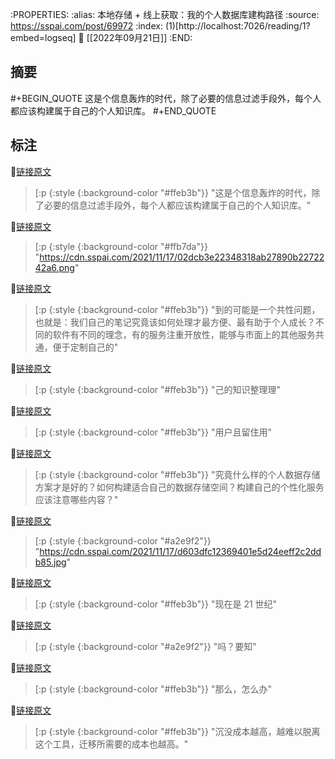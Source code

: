 :PROPERTIES:
:alias: 本地存储 + 线上获取：我的个人数据库建构路径
:source: https://sspai.com/post/69972
:index: (1)[http://localhost:7026/reading/1?embed=logseq]
:date: [[2022年09月21日]]
:END:



## 摘要
#+BEGIN_QUOTE
这是个信息轰炸的时代，除了必要的信息过滤手段外，每个人都应该构建属于自己的个人知识库。
#+END_QUOTE

## 标注

📌[链接原文](http://localhost:7026/unread/1#id=1663757635024) 
> [:p {:style {:background-color "#ffeb3b"}}
"这是个信息轰炸的时代，除了必要的信息过滤手段外，每个人都应该构建属于自己的个人知识库。"

📌[链接原文](http://localhost:7026/unread/1#id=1663757593476) 
> [:p {:style {:background-color "#ffb7da"}}
"https://cdn.sspai.com/2021/11/17/02dcb3e22348318ab27890b2272242a6.png"

📌[链接原文](http://localhost:7026/unread/1#id=1663757042487) 
> [:p {:style {:background-color "#ffeb3b"}}
"到的可能是一个共性问题，也就是：我们自己的笔记究竟该如何处理才最方便、最有助于个人成长？不同的软件有不同的理念，有的服务注重开放性，能够与市面上的其他服务共通，便于定制自己的"

📌[链接原文](http://localhost:7026/unread/1#id=1705846864588) 
> [:p {:style {:background-color "#ffeb3b"}}
"己的知识整理理"

📌[链接原文](http://localhost:7026/unread/1#id=1705846862039) 
> [:p {:style {:background-color "#ffeb3b"}}
"用户且留住用"

📌[链接原文](http://localhost:7026/unread/1#id=1663757046716) 
> [:p {:style {:background-color "#ffeb3b"}}
"究竟什么样的个人数据存储方案才是好的？如何构建适合自己的数据存储空间？构建自己的个性化服务应该注意哪些内容？"

📌[链接原文](http://localhost:7026/unread/1#id=1663757053676) 
> [:p {:style {:background-color "#a2e9f2"}}
"https://cdn.sspai.com/2021/11/17/d603dfc12369401e5d24eeff2c2ddb85.jpg"

📌[链接原文](http://localhost:7026/unread/1#id=1705848739987) 
> [:p {:style {:background-color "#ffeb3b"}}
"现在是 21 世纪"

📌[链接原文](http://localhost:7026/unread/1#id=1705846912106) 
> [:p {:style {:background-color "#a2e9f2"}}
"吗？要知"

📌[链接原文](http://localhost:7026/unread/1#id=1705846869406) 
> [:p {:style {:background-color "#ffeb3b"}}
"那么，怎么办"

📌[链接原文](http://localhost:7026/unread/1#id=1705846874540) 
> [:p {:style {:background-color "#ffeb3b"}}
"沉没成本越高，越难以脱离这个工具，迁移所需要的成本也越高。"





